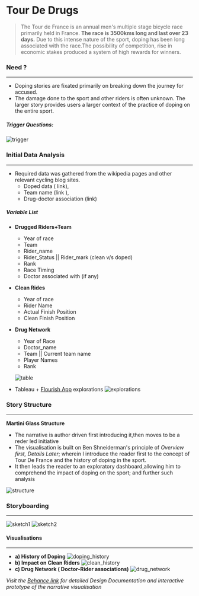 # Tour De Drugs

>   The Tour de France is an annual men's multiple stage bicycle race primarily held in France. **The race is 3500kms long and last over 23 days.** 
Due to this intense nature of the sport, doping has been long associated with the race.The possibility of competition, rise in economic stakes produced a system of high rewards for winners.



### Need ?
---
  - Doping stories are fixated primarily on breaking down the journey for accused.
  - The damage done to the sport and other riders is often unknown.  The larger story provides users a larger context of the practice of doping on the entire sport. 


##### Trigger Questions:
![trigger](https://github.com/IllusionInk/tour_de_drugs/blob/master/reference_assets/tdd_git1.jpg)

### Initial Data Analysis
---
- Required data was gathered from the wikipedia pages and other relevant cycling blog sites.
    - Doped data ( link), 
    - Team name (link ), 
    - Drug-doctor association (link)
    
##### Variable List
- **Drugged Riders+Team**
  - Year of race
  - Team
  - Rider_name
  - Rider_Status || Rider_mark (clean v/s doped)
  - Rank
  - Race Timing
  - Doctor associated with (if any)
- **Clean Rides**
  - Year of race 
  - Rider Name
  - Actual Finish Position
  - Clean Finish Position
- **Drug Network**
  - Year of Race
  - Doctor_name
  - Team || Current team name
  - Player Names
  - Rank
 
  ![table](https://github.com/IllusionInk/tour_de_drugs/blob/master/reference_assets/Data%20Gathering.jpg)

- Tableau + [Flourish App](https://public.flourish.studio/visualisation/98964/) explorations
![explorations](https://github.com/IllusionInk/tour_de_drugs/blob/master/reference_assets/Sketches.jpg)

### Story Structure
---
**Martini Glass Structure**
 - The narrative is author driven first introducing it,then moves to be a reder led initiative
 - The visualisation is built on Ben Shneiderman's principle of *Overview first, Details Later*; wherein I introduce the reader first to the concept of Tour De France and the history of doping in the sport. 
 - It then leads the reader to an exploratory dashboard,allowing him to comprehend the impact of doping on the sport; and further such analysis 

![structure](https://github.com/IllusionInk/tour_de_drugs/blob/master/reference_assets/Narrative%20Structure.jpg)

### Storyboarding
---
![sketch1](https://github.com/IllusionInk/tour_de_drugs/blob/master/reference_assets/Pencil%20Sketches.jpg)
![sketch2](https://github.com/IllusionInk/tour_de_drugs/blob/master/reference_assets/Storyboarding.jpg)


#### Visualisations
---
- **a) History of Doping**
    ![doping_history](https://github.com/IllusionInk/tour_de_drugs/blob/master/viz_key/Doped%20Riders_bd.jpg)
- **b) Impact on Clean Riders**
    ![clean_history](https://github.com/IllusionInk/tour_de_drugs/blob/master/viz_key/Clean%20Riders_bd.jpg)
- **c) Drug Network ( Doctor-Rider associations)**
    ![drug_network](https://github.com/IllusionInk/tour_de_drugs/blob/master/viz_key/Drug%20Network%20bd.jpg)

*Visit the [Behance link](https://www.behance.net/gallery/72687679/Tour-De-Drugs-Data-Narrative) for detailed Design Documentation and interactive prototype of the narrative visualisation*